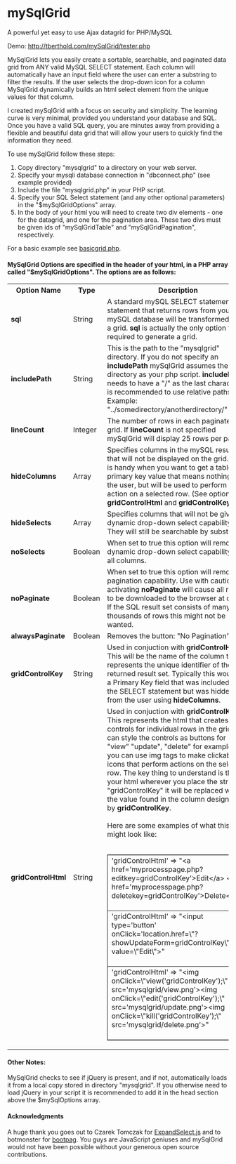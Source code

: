 # mySqlGrid
A powerful yet easy to use Ajax datagrid for PHP/MySQL

Demo: http://tberthold.com/mySqlGrid/tester.php

MySqlGrid lets you easily create a sortable, searchable, and paginated data grid from ANY valid MySQL SELECT statement.  Each column will automatically have an input field where the user can enter a substring to filter the results.  If the user selects the drop-down icon for a column MySqlGrid dynamically builds an html select element from the unique values for that column.

I created mySqlGrid with a focus on security and simplicity.  The learning curve is very minimal, provided you understand your database and SQL.  Once you have a valid SQL query, you are minutes away from providing a flexible and beautiful data grid that will allow your users to quickly find the information they need.

To use mySqlGrid follow these steps:<br>
1. Copy directory "mysqlgrid" to a directory on your web server.<br> 
2. Specify your mysqli database connection in "dbconnect.php" (see example provided)<br>
3. Include the file "mysqlgrid.php" in your PHP script.<br> 
4. Specify your SQL Select statement (and any other optional parameters) in the "$mySqlGridOptions" array.  
5. In the body of your html you will need to create two div elements - one for the datagrid, and one for the pagination area.  These two divs must be given ids of "mySqlGridTable" and "mySqlGridPagination", respectively.<br>  

For a basic example see <a href="https://github.com/escalibore/mySqlGrid/blob/master/basicgrid.php">basicgrid.php</a>.

<h4>MySqlGrid Options are specified in the header of your html, in a PHP array called "$mySqlGridOptions".  The options are as follows:</h4>
<table>
<tr><th>Option Name</th><th>Type</th><th>Description</th></tr>
<tr><td><b>sql</b></td><td>String</td><td>A standard mySQL SELECT statement.  Any statement that returns rows from your mySQL database will be transformed into a grid.  <b>sql</b> is actually the only option that is required to generate a grid.</td></tr>
<tr><td><b>includePath</b></td><td>String</td><td>This is the path to the "mysqlgrid" directory. If you do not specify an <b>includePath</b> mySqlGrid assumes the same directory as your php script.  <b>includePath</b> needs to have a "/" as the last character.  It is recommended to use relative paths.  Example: "../somedirectory/anotherdirectory/"</td></tr>
<tr><td><b>lineCount</b></td><td>Integer</td><td>The number of rows in each paginated grid.  If <b>lineCount</b> is not specified mySqlGrid will display 25 rows per page.</td></tr>
<tr><td><b>hideColumns</b></td><td>Array</td><td>Specifies columns in the mySQL result set that will not be displayed on the grid.  This is handy when you want to get a table's primary key value that means nothing to the user, but will be used to perform an action on a selected row. (See options <b>gridControlHtml</b> and <b>gridControlKey</b>)</td></tr>
<tr><td><b>hideSelects</b></td><td>Array</td><td>Specifies columns that will not be given dynamic drop-down select capability.  They will still be searchable by substring.</td></tr>
<tr><td><b>noSelects</b></td><td>Boolean</td><td>When set to true this option will remove dynamic drop-down select capability from all columns.</td></tr>
<tr><td><b>noPaginate</b></td><td>Boolean</td><td>When set to true this option will remove pagination capability. Use with caution: activating <b>noPaginate</b> will cause all rows to be downloaded to the browser at once. If the SQL result set consists of many thousands of rows this might not be wanted.</td></tr>
<tr><td><b>alwaysPaginate</b></td><td>Boolean</td><td>Removes the button: "No Pagination"</td></tr>
<tr><td><b>gridControlKey</b></td><td>String</td><td>Used in conjuction with <b>gridControlHtml</b>. This will be the name of the column that represents the unique identifier of the returned result set. Typically this would be a Primary Key field that was included in the SELECT statement but was hidden from the user using <b>hideColumns</b>.</td></tr>
<tr><td><b>gridControlHtml</b></td><td>String</td><td>Used in conjuction with <b>gridControlKey</b>. This represents the html that creates controls for individual rows in the grid.  You can style the controls as buttons for "view" "update", "delete" for example.  Or you can use img tags to make clickable icons that perform actions on the selected row.  The key thing to understand is that in your html wherever you place the string: "gridControlKey" it will be replaced with the value found in the column designated by <b>gridControlKey</b>.<br><br>Here are some examples of what this might look like:<br><br>
<table border="1"><tr><td>
'gridControlHtml' =&gt; &quot;&lt;a href='myprocesspage.php?editkey=gridControlKey'&gt;Edit&lt;/a&gt; &lt;a href='myprocesspage.php?deletekey=gridControlKey'&gt;Delete&lt;/a&gt;&quot;<br><br>
</td></tr>
<tr><td>
'gridControlHtml' =&gt; &quot;&lt;input type='button' onClick='location.href=\&quot;?showUpdateForm=gridControlKey\&quot;' value=\&quot;Edit\&quot;&gt;&quot;<br><br>
</td></tr>
<tr><td>
'gridControlHtml' =&gt; &quot;&lt;img onClick=\&quot;view('gridControlKey');\&quot; src='mysqlgrid/view.png'&gt;&lt;img onClick=\&quot;edit('gridControlKey');\&quot; src='mysqlgrid/update.png'&gt;&lt;img onClick=\&quot;kill('gridControlKey');\&quot; src='mysqlgrid/delete.png'&gt;&quot;<br><br>
</td></tr>
</table>
</td></tr>
</table>
<h4>Other Notes:</h4>
MySqlGrid checks to see if jQuery is present, and if not, automatically loads it from a local copy stored in directory "mysqlgrid". If you otherwise need to load jQuery in your script it is recommended to add it in the head section above the $mySqlOptions array.
<h4>Acknowledgments</h4>
A huge thank you goes out to Czarek Tomczak for <a href="https://code.google.com/p/expandselect/">ExpandSelect.js</a> and to botmonster for <a href="http://botmonster.com/jquery-bootpag/#.VZqNtvlViko">bootpag</a>.  You guys are JavaScript geniuses and mySqlGrid would not have been possible without your generous open source contributions.







